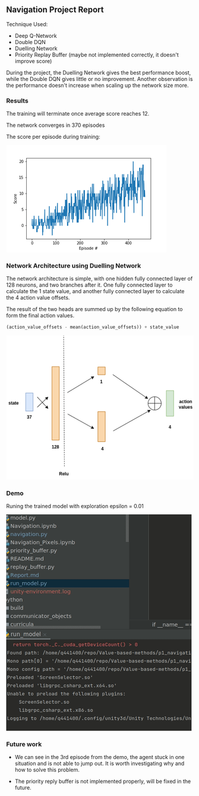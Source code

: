 ## Navigation Project Report

Technique Used:
- Deep Q-Network
- Double DQN
- Duelling Network
- Priority Replay Buffer (maybe not implemented correctly, it doesn't improve score)

During the project, the Duelling Network gives the best performance boost, while
the Double DQN gives little or no improvement.
Another observation is the performance doesn't increase when scaling up the network size more.

### Results
The training will terminate once average score reaches 12.

The network converges in 370 episodes

The score per episode during training:

![](dqn_score.png)


### Network Architecture using Duelling Network
The network architecture is simple, with one hidden fully connected layer of 128 neurons, and
two branches after it. One fully connected layer to calculate the 1 state value, and another 
fully connected layer to calculate the 4 action value offsets.

The result of the two heads are summed up by the following equation to form the final action values.
```python
(action_value_offsets - mean(action_value_offsets)) + state_value
```

 ![](pics/dqn_net.png)


### Demo
Runing the trained model with exploration epsilon = 0.01

![](pics/dqn_demo.gif)


### Future work
- We can see in the 3rd episode from the demo, the agent stuck in one situation
and is not able to jump out. It is worth investigating why and how to solve this problem.

- The priority reply buffer is not implemented properly, will be fixed in the future.

